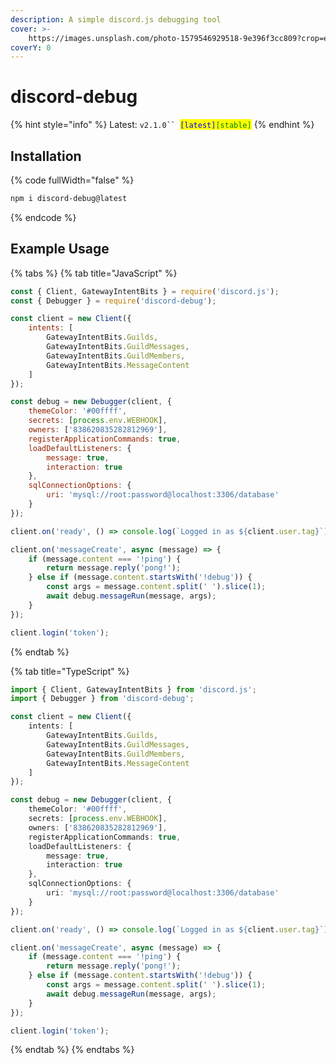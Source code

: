 ```yaml
---
description: A simple discord.js debugging tool
cover: >-
    https://images.unsplash.com/photo-1579546929518-9e396f3cc809?crop=entropy&cs=srgb&fm=jpg&ixid=M3wxOTcwMjR8MHwxfHNlYXJjaHwxfHxncmFkaWVudHxlbnwwfHx8fDE2ODc2ODk2MDN8MA&ixlib=rb-4.0.3&q=85
coverY: 0
---
```


# discord-debug

{% hint style="info" %}
Latest: ` v2.1.0``  `<mark style="color:blue;">`[latest]`</mark><mark style="color:green;">`[stable]`</mark>
{% endhint %}

## Installation

{% code fullWidth="false" %}

```bash
npm i discord-debug@latest
```

{% endcode %}

## Example Usage

{% tabs %}
{% tab title="JavaScript" %}

```javascript
const { Client, GatewayIntentBits } = require('discord.js');
const { Debugger } = require('discord-debug');

const client = new Client({
    intents: [
        GatewayIntentBits.Guilds,
        GatewayIntentBits.GuildMessages,
        GatewayIntentBits.GuildMembers,
        GatewayIntentBits.MessageContent
    ]
});

const debug = new Debugger(client, {
    themeColor: '#00ffff',
    secrets: [process.env.WEBHOOK],
    owners: ['838620835282812969'],
    registerApplicationCommands: true,
    loadDefaultListeners: {
        message: true,
        interaction: true
    },
    sqlConnectionOptions: {
        uri: 'mysql://root:password@localhost:3306/database'
    }
});

client.on('ready', () => console.log(`Logged in as ${client.user.tag}`));

client.on('messageCreate', async (message) => {
    if (message.content === '!ping') {
        return message.reply('pong!');
    } else if (message.content.startsWith('!debug')) {
        const args = message.content.split(' ').slice(1);
        await debug.messageRun(message, args);
    }
});

client.login('token');
```

{% endtab %}

{% tab title="TypeScript" %}

```typescript
import { Client, GatewayIntentBits } from 'discord.js';
import { Debugger } from 'discord-debug';

const client = new Client({
    intents: [
        GatewayIntentBits.Guilds,
        GatewayIntentBits.GuildMessages,
        GatewayIntentBits.GuildMembers,
        GatewayIntentBits.MessageContent
    ]
});

const debug = new Debugger(client, {
    themeColor: '#00ffff',
    secrets: [process.env.WEBHOOK],
    owners: ['838620835282812969'],
    registerApplicationCommands: true,
    loadDefaultListeners: {
        message: true,
        interaction: true
    },
    sqlConnectionOptions: {
        uri: 'mysql://root:password@localhost:3306/database'
    }
});

client.on('ready', () => console.log(`Logged in as ${client.user.tag}`));

client.on('messageCreate', async (message) => {
    if (message.content === '!ping') {
        return message.reply('pong!');
    } else if (message.content.startsWith('!debug')) {
        const args = message.content.split(' ').slice(1);
        await debug.messageRun(message, args);
    }
});

client.login('token');
```

{% endtab %}
{% endtabs %}
